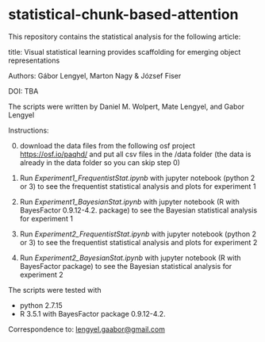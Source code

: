 # statistical-chunk-based-attention
This repository contains the statistical analysis for the following article:

title: Visual statistical learning provides scaffolding for emerging object representations

Authors: Gábor Lengyel, Marton Nagy & József Fiser

DOI: TBA

The scripts were written by Daniel M. Wolpert, Mate Lengyel, and Gabor Lengyel


Instructions:

0. download the data files from the following osf project https://osf.io/paqhd/ and put all csv files in the /data folder (the data is already in the data folder so you can skip step 0)

1. Run *Experiment1_FrequentistStat.ipynb* with jupyter notebook (python 2 or 3) to see the frequentist statistical analysis and plots for experiment 1

2. Run *Experiment1_BayesianStat.ipynb* with jupyter notebook (R with BayesFactor 0.9.12-4.2. package) to see the Bayesian statistical analysis for experiment 1

1. Run *Experiment2_FrequentistStat.ipynb* with jupyter notebook (python 2 or 3) to see the frequentist statistical analysis and plots for experiment 2

2. Run *Experiment2_BayesianStat.ipynb* with jupyter notebook (R with BayesFactor package) to see the Bayesian statistical analysis for experiment 2



The scripts were tested with
- python 2.7.15
- R 3.5.1 with BayesFactor package 0.9.12-4.2.


Correspondence to: lengyel.gaabor@gmail.com
